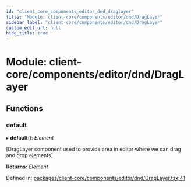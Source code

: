 ```yaml
---
id: "client_core_components_editor_dnd_draglayer"
title: "Module: client-core/components/editor/dnd/DragLayer"
sidebar_label: "client-core/components/editor/dnd/DragLayer"
custom_edit_url: null
hide_title: true
---
```


# Module: client-core/components/editor/dnd/DragLayer

## Functions

### default

▸ **default**(): *Element*

[DragLayer component used to provide area in editor where we can drag and drop elements]

**Returns:** *Element*

Defined in: [packages/client-core/components/editor/dnd/DragLayer.tsx:41](https://github.com/xr3ngine/xr3ngine/blob/9d253dc38/packages/client-core/components/editor/dnd/DragLayer.tsx#L41)
